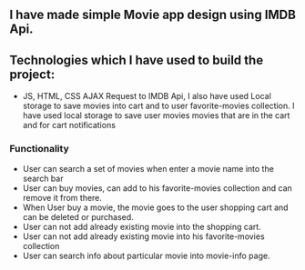 ## I have made simple Movie app design using IMDB Api. 
## Technologies which I have used to build the project:
- JS, HTML, CSS AJAX Request to IMDB Api, I also have used Local storage to save movies into cart and to user favorite-movies collection. I have used local storage to save user movies movies that are in the cart and for cart notifications
### Functionality
- User can search a set of movies when enter a movie name into the search bar
- User can buy movies, can add to his favorite-movies collection and can remove it from there.
- When User buy a movie, the movie goes to the user shopping cart and can be deleted or purchased.
- User can not add already existing movie into the shopping cart.
- User can not add already existing movie into his favorite-movies collection
- User can search info about particular movie into movie-info page.
